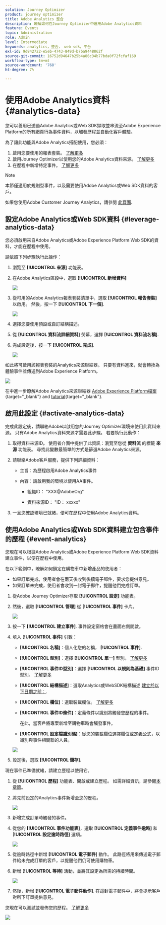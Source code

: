 ```yaml
---
solution: Journey Optimizer
product: journey optimizer
title: Adobe Analytics 整合
description: 瞭解如何在Journey Optimizer中運用Adobe Analytics資料
feature: Events
topic: Administration
role: Admin
level: Intermediate
keywords: analytics，整合， web sdk，平台
exl-id: 9d842722-e5eb-4743-849d-b7ba9448062f
source-git-commit: 16752d94647b25b4a86c34b77bda0f72fcfaf169
workflow-type: tm+mt
source-wordcount: '768'
ht-degree: 7%

---
```


# 使用Adobe Analytics資料 {#analytics-data}

您可以善用已透過Adobe Analytics或Web SDK擷取並串流至Adobe Experience Platform的所有網頁行為事件資料，以觸發歷程並自動化客戶體驗。

為了讓此功能與Adobe Analytics搭配使用，您必須：

1. 啟用您要使用的報表套裝。 [了解更多](#leverage-analytics-data)
1. 啟用Journey Optimizer以使用您的Adobe Analytics資料來源。 [了解更多](#activate-analytics-data)
1. 在歷程中新增特定事件。 [了解更多](#event-analytic)

>[!NOTE]
>
>本節僅適用於規則型事件，以及需要使用Adobe Analytics或Web SDK資料的客戶。
> 
>如果您使用Adobe Customer Journey Analytics，請參閱 [此頁面](../reports/cja-ajo.md).

## 設定Adobe Analytics或Web SDK資料 {#leverage-analytics-data}

您必須啟用來自Adobe Analytics或Adobe Experience Platform Web SDK的資料，才能在歷程中使用。

請依照下列步驟執行此操作：

1. 瀏覽至 **[!UICONTROL 來源]** 功能表。

1. 在Adobe Analytics區段中，選取 **[!UICONTROL 新增資料]**

   ![](assets/ajo-aa_1.png)

1. 從可用的Adobe Analytics報表套裝清單中，選取 **[!UICONTROL 報告套裝]** 以啟用。 然後，按一下 **[!UICONTROL 下一個]**.

   ![](assets/ajo-aa_2.png)

1. 選擇您要使用預設或自訂結構描述。

1. 從 **[!UICONTROL 資料流詳細資料]** 熒幕，選擇 **[!UICONTROL 資料流名稱]**.

1. 完成設定後，按一下 **[!UICONTROL 完成]**.

   ![](assets/ajo-aa_3.png)

如此將可啟用該報表套裝的Analytics來源聯結器。 只要有資料進來，就會轉換為體驗事件並傳送到Adobe Experience Platform。

![](assets/ajo-aa_4.png)

在中進一步瞭解Adobe Analytics來源聯結器  [Adobe Experience Platform檔案](https://experienceleague.adobe.com/docs/experience-platform/sources/connectors/adobe-applications/analytics.html?lang=zh-Hant){target="_blank"} and [tutorial](https://experienceleague.adobe.com/docs/experience-platform/sources/ui-tutorials/create/adobe-applications/analytics.html?lang=zh-Hant){target="_blank"}.

## 啟用此設定 {#activate-analytics-data}

完成此設定後，請聯絡Adobe以啟用您的Journey Optimizer環境來使用此資料來源。 只有Adobe Analytics資料來源才需要此步驟。 若要執行此動作：

1. 取得資料來源ID。 使用者介面中提供了此資訊：瀏覽至您從 **資料流** 的標籤 **來源** 功能表。 尋找此變數最簡單的方式是篩選Adobe Analytics來源。
1. 請聯絡Adobe客戶服務，提供下列詳細資料：

   * 主旨：為歷程啟用Adobe Analytics事件

   * 內容：請啟用我的環境以使用AA事件。

      * 組織ID： &quot;XXX@AdobeOrg&quot;

      * 資料來源ID： &quot;ID： xxxxx&quot;

1. 一旦您確認環境已就緒，便可在歷程中使用Adobe Analytics資料。

## 使用Adobe Analytics或Web SDK資料建立包含事件的歷程 {#event-analytics}

您現在可以根據Adobe Analytics或Adobe Experience Platform Web SDK資料建立事件，以便在歷程中使用。

在以下範例中，瞭解如何鎖定在購物車中新增產品的使用者：

* 如果訂單完成，使用者會在兩天後收到後續電子郵件，要求您提供意見。
* 如果訂單未完成，使用者會收到一封電子郵件，提醒他們完成訂單。

1. 從Adobe Journey Optimizer存取 **[!UICONTROL 設定]** 功能表。

1. 然後，選取 **[!UICONTROL 管理]** 從 **[!UICONTROL 事件]** 卡片。

   ![](assets/ajo-aa_5.png)

1. 按一下 **[!UICONTROL 建立事件]**. 事件設定窗格會在畫面右側開啟。

1. 填入 **[!UICONTROL 事件]** 引數：

   * **[!UICONTROL 名稱]**：個人化您的名稱， **[!UICONTROL 事件]**.
   * **[!UICONTROL 型別]**：選擇 **[!UICONTROL 單一]** 型別。 [了解更多](../event/about-events.md)
   * **[!UICONTROL 事件ID型別]**：選擇 **[!UICONTROL 以規則為基礎]** 事件ID型別。 [了解更多](../event/about-events.md#event-id-type)
   * **[!UICONTROL 結構描述]**：選取Analytics或WebSDK結構描述 [建立於以下日期之前：](#leverage-analytics-data).
   * **[!UICONTROL 欄位]**：選取裝載欄位。 [了解更多](../event/about-creating.md#define-the-payload-fields)
   * **[!UICONTROL 事件ID條件]**：定義條件以識別將觸發您歷程的事件。

      在此，當客戶將專案新增至購物車時會觸發事件。
   * **[!UICONTROL 設定檔識別碼]**：從您的裝載欄位選擇欄位或定義公式，以識別與事件相關聯的人員。

   ![](assets/ajo-aa_6.png)

1. 設定後，選取 **[!UICONTROL 儲存]**.

現在事件已準備就緒，請建立歷程以使用它。

1. 從 **[!UICONTROL 歷程]** 功能表、開啟或建立歷程。 如需詳細資訊，請參閱[本章節](../building-journeys/journey-gs.md)。

1. 將先前設定的Analytics事件新增至您的歷程。

   ![](assets/ajo-aa_8.png)

1. 新增完成訂單時觸發的事件。

1. 從您的 **[!UICONTROL 事件功能表]**，選取 **[!UICONTROL 定義事件逾時]** 和 **[!UICONTROL 設定逾時路徑]** 選項。

   ![](assets/ajo-aa_9.png)

1. 從逾時路徑中新增 **[!UICONTROL 電子郵件]** 動作。 此路徑將用來傳送電子郵件給未完成訂單的客戶，以提醒他們仍可使用購物車。

1. 新增 **[!UICONTROL 等待]** 活動，並將其設定為所需的持續時間。

   ![](assets/ajo-aa_10.png)

1. 然後，新增 **[!UICONTROL 電子郵件動作]**. 在這封電子郵件中，將會提示客戶對所下訂單提供意見。

您現在可以測試並發佈您的歷程。 [了解更多](../building-journeys/publishing-the-journey.md)

![](assets/ajo-aa_7.png)
